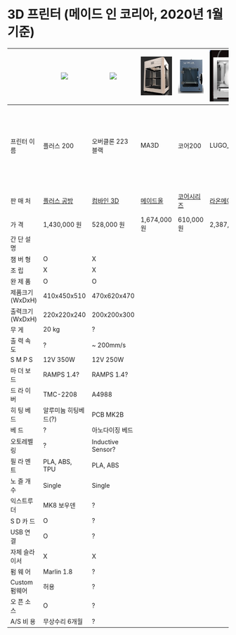 # 3D 프린터 (메이드 인 코리아, 2020년 1월 기준)

|   | <img src="images/plus200.png" width="150"> | <img src="images/overclone.png" width="150"> | <img src="images/ma300.png" width="150">| <img src="images/core200.png" width="150">| <img src="images/lugo_pro_m.png" width="150"> | <img src="images/cubicon_single_p.png" width="150"> | <img src="images/stick.png" width="150"> | <img src="images/stealth250.png" width="150"> | <img src="images/cn200.png" width="150"> | <img src="images/delta250.png" width="150"> | <img src="images/cremaker.png" width="150"> |
| ------------- | ------------- | ------------- | ------------- | ------------- | ------------- | ------------- | ------------- | ------------- | ------------- | ------------- | ------------- |
| 프린터 이름  | 플러스 200  | 오버클론 223 블랙| MA3D | 코어200 | LUGO_PRO_M | CUBICON Single Plus | STICK | STEALTH 250 DELTA | N3D N200 | 델타250 | 크리메이커 오리지날|
| 판  매  처 | [플러스 공방](https://smartstore.naver.com/diyplus) | [컴바인 3D](https://smartstore.naver.com/combine3d) | [메이드올](https://smartstore.naver.com/madeall) | [코어시리즈](https://smartstore.naver.com/coreserise)| [라온메이커](https://smartstore.naver.com/laonmaker)| [큐비콘](http://www.3dcubicon.com/)| [STICK](https://smartstore.naver.com/stick3d) | [스토리팜공방](https://smartstore.naver.com/farmspace) | [네오시스](https://smartstore.naver.com/neoizm) | [3Dfactory](https://smartstore.naver.com/samdnd) | [다락몰](https://smartstore.naver.com/cremaker) |
| 가      격 | 1,430,000 원  | 528,000 원 | 1,674,000 원 | 610,000 원 | 2,387,000 원 | 3,520,000 원 | 1,450,000 원 |  2,700,000 원 | | | |
| 간 단 설 명 |   | | | | | | | | | | |
| 챔  버  형 | O | X | | | | | | | | | |
| 조      립 | X | X | | | | | | | | | |
| 완  제  품 | O | O | | | | | | | | | |
| 제품크기(WxDxH) | 410x450x510 | 470x620x470| | | | | | | | | |
| 출력크기(WxDxH) | 220x220x240  | 200x200x300| | | | | | | | | |
| 무    게 | 20 kg  | ? | | | | | | | | | |
| 출 력 속 도 | ? | ~ 200mm/s | | | | | | | | | |
| S M P S | 12V 350W | 12V 250W| | | | | | | | | |
| 마 더 보 드 | RAMPS 1.4? | RAMPS 1.4? | | | | | | | | | |
| 드 라 이 버 | TMC-2208 | A4988 | | | | | | | | | |
| 히 팅 베 드 | 알루미늄 히팅베드(?) | PCB MK2B | | | | | | | | | |
| 베      드 | ? | 아노다이징 베드 | | | | | | | | | |
| 오토레벨링 | ? | Inductive Sensor? | | | | | | | | | |
| 필 라 멘 트 | PLA, ABS, TPU | PLA, ABS | | | | | | | | | |
| 노 즐 개 수 | Single | Single | | | | | | | | | |
| 익스트루더 | MK8 보우덴 | ? | | | | | | | | | |
| S D 카 드 | O | ? | | | | | | | | | |
| USB 연 결 | O | ? | | | | | | | | | |
| 자체 슬라이서 | X | X | | | | | | | | | |
| 펌  웨  어 | Marlin 1.8 | ? | | | | | | | | | |
| Custom 펌웨어 | 허용 | ? | | | | | | | | | |
| 오 픈 소 스 | O | ? | | | | | | | | | |
| A/S 비 용 | 무상수리 6개월 | ? | | | | | | | | | |
